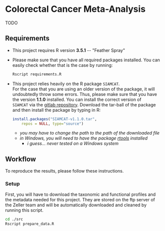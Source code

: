 # Colorectal Cancer Meta-Analysis

TODO

## Requirements

- This project requires R version __3.5.1__ -- "Feather Spray"

- Please make sure that you have all required packages installed. You can
easily check whether that is the case by running:

    ```bash
    Rscript requirements.R
    ```
- This project relies heavily on the R package `SIAMCAT`.  
    For the case that you are using an older version of the package, it will
    undoubtedly throw some errors. Thus, please make sure that you have the
    version __1.1.0__ installed. You can install the correct version of  
    `SIAMCAT` via the
    [gitlab repository](https://git.embl.de/grp-zeller/SIAMCAT/tags/v1.1.0).
    Download the tar-ball of the package and then install the package by typing
    in R:

    ```R
    install.packages("SIAMCAT-v1.1.0.tar",
        repos = NULL, type="source")
    ```
    - _you may have to change the path to the path of the downloaded file_
    - _in Windows, you will need to have the package
    [rtools](https://cran.r-project.org/bin/windows/Rtools/) installed_
        - _i guess... never tested on a Windows system_

## Workflow

To reproduce the results, please follow these instructions.

### Setup

First, you will have to download the taxonomic and functional profiles and the
metadata needed for this project. They are stored on the ftp server of the
Zeller team and will be automatically downloaded and cleaned by running
this script.

```bash
cd ./src
Rscript prepare_data.R
```
